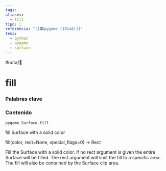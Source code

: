 ```yaml
---
tags: 
aliases:
  - fill
tipo: 📑
referencia: "[[🏛️pygame (191a8)]]"
tema:
  - python
  - pygame
  - surface
---
```


#nota/📑


# fill

### Palabras clave



### Contenido

`pygame.Surface.fill`

fill Surface with a solid color

fill(color, rect=None, special_flags=0) -> Rect

Fill the Surface with a solid color. If no rect argument is given the entire Surface will be filled. The rect argument will limit the fill to a specific area. The fill will also be contained by the Surface clip area.